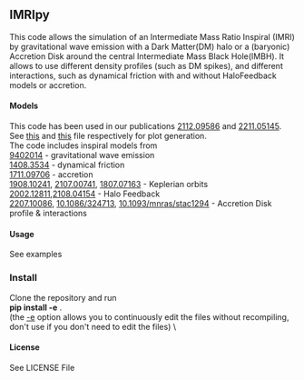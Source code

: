 ## IMRIpy

This code allows the simulation of an Intermediate Mass Ratio Inspiral (IMRI) by gravitational wave emission with a Dark Matter(DM) halo or a (baryonic) Accretion Disk around the central Intermediate Mass Black Hole(IMBH).
It allows to use different density profiles (such as DM spikes), and different interactions, such as dynamical friction with and without HaloFeedback models or accretion.

#### Models
This code has been used in our publications [2112.09586](https://arxiv.org/abs/2112.09586) and [2211.05145](https://arxiv.org/pdf/2211.05145.pdf). See [this](https://github.com/DMGW-Goethe/imripy/blob/main/examples/circularizationDynamicalFrictionPaper.ipynb) and [this](https://github.com/DMGW-Goethe/imripy/blob/main/examples/AccretionDiskvsDarkMatter.ipynb) file respectively for plot generation. \
The code includes inspiral models from  \
[9402014](https://arxiv.org/abs/gr-qc/9402014) - gravitational wave emission \
[1408.3534](https://arxiv.org/abs/1408.3534.pdf) - dynamical friction \
[1711.09706](https://arxiv.org/abs/1711.09706.pdf) - accretion \
[1908.10241](https://arxiv.org/abs/1908.10241.pdf), [2107.00741](https://arxiv.org/abs/2107.00741.pdf), [1807.07163](https://arxiv.org/abs/1807.07163.pdf) - Keplerian orbits \
[2002.12811](https://arxiv.org/abs/2002.12811.pdf),[2108.04154](https://arxiv.org/abs/2108.04154) - Halo Feedback \
[2207.10086](https://arxiv.org/abs/2207.10086), [10.1086/324713](https://iopscience.iop.org/article/10.1086/324713), [10.1093/mnras/stac1294](https://academic.oup.com/mnras/article/513/4/5465/6584408) - Accretion Disk profile & interactions


#### Usage
See examples


### Install
Clone the repository and run \
__pip install -e__ . \
(the [-e](https://pip.pypa.io/en/stable/cli/pip_install/#install-editable) option allows you to continuously edit the files without recompiling, don't use if you don't need to edit the files) \


#### License
See LICENSE File

